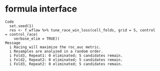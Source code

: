 # formula interface

    Code
      set.seed(1)
      res <- f_wflow %>% tune_race_win_loss(cell_folds, grid = 5, control = control_race(
        verbose_elim = TRUE))
    Message
      i Racing will maximize the roc_auc metric.
      i Resamples are analyzed in a random order.
      i Fold3, Repeat1: 0 eliminated; 5 candidates remain.
      i Fold2, Repeat2: 0 eliminated; 5 candidates remain.
      i Fold3, Repeat2: 0 eliminated; 5 candidates remain.

